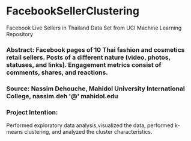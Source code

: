 # FacebookSellerClustering
 Facebook Live Sellers in Thailand Data Set from UCI Machine Learning Repository

### Abstract: Facebook pages of 10 Thai fashion and cosmetics retail sellers. Posts of a different nature (video, photos, statuses, and links). Engagement metrics consist of comments, shares, and reactions.

### Source: Nassim Dehouche, Mahidol University International College, nassim.deh '@' mahidol.edu

### Project Intention:
Performed exploratory data analysis,visualized the data, performed k-means clustering, and analyzed the cluster characteristics. 

